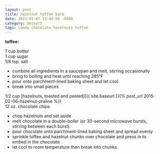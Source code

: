 ```yaml
---
layout: post
title: hazelnut toffee bark
date: 2022-01-07 15:44:58 -0500
category: dessert
tags: candy chocolate hazelnuts toffee
---
```


**toffee:**

1 cup butter  
1 cup sugar  
1/8 tsp. salt  
* combine all ingredients in a saucepan and melt, stirring occasionally
* bring to boiling and heat until reaching 285°F
* pour onto parchment-lined baking sheet and let cool
* break into small pieces

1/2 cup [hazelnuts, toasted and peeled]({{ site.baseurl }}{% post_url 2015-02-06-hazelnut-praline %})  
12 oz. chocolate chips  
* chop hazelnuts and set aside
* melt chocolate in a double-boiler (or 30-second microwave bursts, stirring between each burst)
* pour chocolate onto parchment-lined baking sheet and spread evenly
* sprinkle toffee and hazelnut chunks over chocolate and press in to embed in the chocolate
* let cool to room temperature then break into chunks

